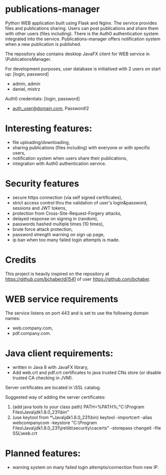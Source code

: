 # publications-manager

Python WEB application built using Flask and Nginx. The service provides files and publications sharing. Users can post publications and share them with other users (files including). There is the Auth0 authentication system integrated into the service. Publications-manager offers notification system when a new publication is published.

The repository also contains desktop JavaFX client for WEB service in \PublicationsManager.

For development purposes, user database is initialised with 2 users on start up:
[login, password]
- admin, admin
- daniel, mistrz

Auth0 credentials:
[login, password]
- auth_user@domain.com, Password!2

# Interesting features:
- file uploading/downloading,
- sharing publications (files including) with everyone or with specific users,
- notification system when users share their publications,
- integration with Auth0 authentication service.

# Security features
- secure https connection (via self signed certificates),
- strict access control thru the validation of user's login&password, sessions and JWT tokens,
- protection from Cross-Site-Request-Forgery attacks,
- delayed response on signing in (random),
- passwords hashed multiple times (10 times),
- brute force attack protection,
- password strength warning on sign up page,
- ip ban when too many failed login attempts is made.

# Credits
This project is heavily inspired on the repository at https://github.com/bchaber/di1541 of user https://github.com/bchaber.

# WEB service requirements
The service listens on port 443 and is set to use the following domain names:
- web.company.com,
- pdf.company.com.

# Java client requirements:
- written in Java 8 with JavaFX library,
- Add web.crt and pdf.crt certificates to java trusted CNs store (or disable trusted CA checking in JVM).
 
Server certificates are located in \SSL catalog.
	
Suggested way of adding the server certificates:
1. (add java tools to your class path)
PATH=%PATH%;"C:\Program Files\Java\jdk1.8.0_231\bin"
2. (use keytool from *\Java\jdk1.8.0_231\bin) 
keytool -importcert -alias webcompanycom -keystore "C:\Program Files\Java\jdk1.8.0_231\jre\lib\security\cacerts" -storepass changeit -file SSL\web.crt

# Planned features:
- warning system on many failed login attempts/connection from new IP.
